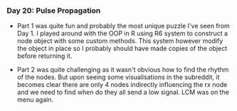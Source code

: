 ### **Day 20**: Pulse Propagation

-   Part 1 was quite fun and probably the most unique puzzle I've seen from Day 1. I played around with the OOP in R using R6 system to construct a node object with some custom methods. This system however modify the object in place so I probably should have made copies of the object before returning it.

-   Part 2 was quite challenging as it wasn't obvious how to find the rhythm of the nodes. But upon seeing some visualisations in the subreddit, it becomes clear there are only 4 nodes indirectly influencing the rx node and we need to find when do they all send a low signal. LCM was on the menu again.
